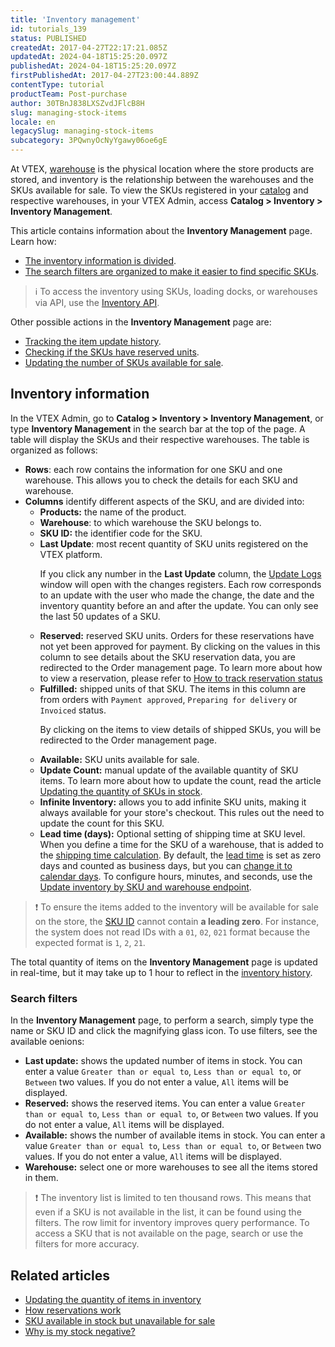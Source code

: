 ```yaml
---
title: 'Inventory management'
id: tutorials_139
status: PUBLISHED
createdAt: 2017-04-27T22:17:21.085Z
updatedAt: 2024-04-18T15:25:20.097Z
publishedAt: 2024-04-18T15:25:20.097Z
firstPublishedAt: 2017-04-27T23:00:44.889Z
contentType: tutorial
productTeam: Post-purchase
author: 30TBnJ838LXSZvdJFlcB8H
slug: managing-stock-items
locale: en
legacySlug: managing-stock-items
subcategory: 3PQwnyOcNyYgawy06oe6gE
---
```


At VTEX, [warehouse](https://help.vtex.com/en/tutorial/estoque--6oIxvsVDTtGpO7y6zwhGpb) is the physical location where the store products are stored, and inventory is the relationship between the warehouses and the SKUs available for sale. To view the SKUs registered in your [catalog](https://help.vtex.com/en/tracks/catalog-101--5AF0XfnjfWeopIFBgs3LIQ/3rA2tTpIoEXdv2nzC27zxR) and respective warehouses, in your VTEX Admin, access **Catalog > Inventory > Inventory Management**.

This article contains information about the **Inventory Management** page. Learn how:

* [The inventory information is divided](#inventory-information).
* [The search filters are organized to make it easier to find specific SKUs](#search-filters).

>ℹ️ To access the inventory using SKUs, loading docks, or warehouses via API, use the [ Inventory API](https://developers.vtex.com/docs/api-reference/logistics-api#put-/api/logistics/pvt/inventory/skus/-skuId-/warehouses/-warehouseId-).

Other possible actions in the **Inventory Management** page are:

* [Tracking the item update history](https://help.vtex.com/en/tutorial/inventory-update-history--5AM7xbmMzmKSEQewakamc2).
* [Checking if the SKUs have reserved units](https://help.vtex.com/en/tutorial/how-does-reservation-work--tutorials_92#how-to-track-reservation-status). 
* [Updating the number of SKUs available for sale](https://help.vtex.com/en/tutorial/updating-the-quantity-of-items-in-inventory--2MDwYV1COA6YuoiY22AyGo).

## Inventory information

In the VTEX Admin, go to **Catalog > Inventory > Inventory Management**, or type **Inventory Management** in the search bar at the top of the page. A table will display the SKUs and their respective warehouses. The table is organized as follows:

* **Rows**: each row contains the information for one SKU and one warehouse. This allows you to check the details for each SKU and warehouse. 
* **Columns** identify different aspects of the SKU, and are divided into:
    * **Products:** the name of the product.
    * **Warehouse**: to which warehouse the SKU belongs to.
    * **SKU ID:** the identifier code for the SKU.
    * **Last Update**: most recent quantity of SKU units registered on the VTEX platform.<p><div class = "alert alert-info">If you click any number in the <b>Last Update</b> column, the <a href="https://help.vtex.com/en/tutorial/historico-de-movimentacoes-do-inventario--5AM7xbmMzmKSEQewakamc2">Update Logs</a> window will open with the changes registers. Each row corresponds to an update with the user who made the change, the date and the inventory quantity before an and after the update. You can only see the last 50 updates of a SKU.</div></p>
    * **Reserved:** reserved SKU units. Orders for these reservations have not yet been approved for payment.
    By clicking on the values in this column to see details about the SKU reservation data, you are redirected to the Order management page. To learn more about how to view a reservation, please refer to [How to track reservation status](https://help.vtex.com/en/tutorial/how-does-reservation-work--tutorials_92#como-acompanhar-o-status-da-reserva)
    * **Fulfilled:** shipped units of that SKU. The items in this column are from orders with `Payment approved`, `Preparing for delivery` or `Invoiced` status. <p>By clicking on the items to view details of shipped SKUs, you will be redirected to the Order management page.</p>
    * **Available:** SKU units available for sale.
    * **Update Count:** manual update of the available quantity of SKU items. To learn more about how to update the count, read the article [Updating the quantity of SKUs in stock](https://help.vtex.com/en/tutorial/atualizar-quantidade-de-skus-em-estoque--IKMWjOjMcMqKusSGko8c0).
    * **Infinite Inventory:** allows you to add infinite SKU units, making it always available for your store's checkout. This rules out the need to update the count for this SKU.
    * **Lead time (days):** Optional setting of shipping time at SKU level. When you define a time for the SKU of a warehouse, that is added to the [shipping time calculation](https://help.vtex.com/en/tutorial/como-funciona-o-calculo-de-envio--tutorials_116). By default, the [lead time](https://help.vtex.com/en/tutorial/lead_time-shipping-time-at-sku-level--16yv5Mkj6bTyWR1hCN2f4B) is set as zero days and counted as business days, but you can [change it to calendar days](https://help.vtex.com/en/tutorial/lead_time-shipping-time-at-sku-level--16yv5Mkj6bTyWR1hCN2f4B#configuring-lead-time-calculation-in-calendar-days-optional). To configure hours, minutes, and seconds, use the [Update inventory by SKU and warehouse endpoint](https://developers.vtex.com/docs/api-reference/logistics-api#put-/api/logistics/pvt/inventory/skus/-skuId-/warehouses/-warehouseId-).

>❗ To ensure the items added to the inventory will be available for sale on the store, the [SKU ID](https://help.vtex.com/en/tutorial/how-to-find-an-sku-id--4VQZsYeb3igGK2YowuEYWW) cannot contain **a leading zero**. For instance, the system does not read IDs with a `01`, `02`, `021` format because the expected format is `1`, `2`, `21`.

The total quantity of items on the **Inventory Management** page is updated in real-time, but it may take up to 1 hour to reflect in the [inventory history](https://help.vtex.com/en/tutorial/historico-de-movimentacoes-do-inventario--5AM7xbmMzmKSEQewakamc2).

### Search filters

In the **Inventory Management** page, to perform a search, simply type the name or SKU ID and click <i class="fa-solid fa-magnifying-glass"></i> the magnifying glass icon. To use filters, see the available oenions:

- **Last update:** shows the updated number of items in stock. You can enter a value `Greater than or equal to`, `Less than or equal to`, or `Between` two values. If you do not enter a value, `All` items will be displayed.
- **Reserved:** shows the reserved items. You can enter a value `Greater than or equal to`, `Less than or equal to`, or `Between` two values. If you do not enter a value, `All` items will be displayed.
- **Available:** shows the number of available items in stock. You can enter a value `Greater than or equal to`, `Less than or equal to`, or `Between` two values. If you do not enter a value, `All` items will be displayed.
- **Warehouse:** select one or more warehouses to see all the items stored in them.

>❗ The inventory list is limited to ten thousand rows. This means that even if a SKU is not available in the list, it can be found using the filters. The row limit for inventory improves query performance. To access a SKU that is not available on the page, search or use the filters for more accuracy.

## Related articles

* [Updating the quantity of items in inventory](https://help.vtex.com/en/tutorial/updating-the-quantity-of-items-in-inventory--2MDwYV1COA6YuoiY22AyGo)
* [How reservations work](https://help.vtex.com/en/tutorial/how-does-reservation-work--tutorials_92)
* [SKU available in stock but unavailable for sale](https://help.vtex.com/en/faq/sku-com-unidades-positivas-no-inventario-mas-indisponivel-para-venda--6HIEgJSYM8S05IyWHnIcOn)
* [Why is my stock negative?](https://help.vtex.com/en/faq/por-que-meu-estoque-esta-negativo--frequentlyAskedQuestions_159)
